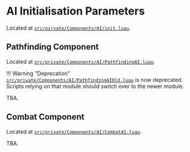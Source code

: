 # AI Initialisation Parameters

Located at [`src/pirvate/Components/AI/init.luau`](https://github.com/SarkWrk/testplace/blob/main/src/private/Components/AI/init.luau).

## Pathfinding Component

Located at [`src/private/Components/AI/PathfindingAI.luau`](https://github.com/SarkWrk/testplace/blob/main/src/private/Components/AI/PathfindingAI.luau).

!!! Warning "Deprecation"
    [`src/private/Components/AI/PathfindingAIOld.luau`](https://github.com/SarkWrk/testplace/blob/main/src/private/Components/AI/PathfindingAIOld.luau) is now deprecated. Scripts relying on that module should switch over to the newer module.

TBA.

<!-- | Name                  | Value | Explanation|
|---                    |---    |---|
| rig                   |model  | The rig that should be controlled by this script. It must have a Humanoid.|
| stateManagerScript    |script | TBA.|
| ownerScript           |script | TBA.| -->

## Combat Component

Located at [`src/private/Components/AI/CombatAI.luau`](https://github.com/SarkWrk/testplace/blob/main/src/private/Components/AI/CombatAI.luau).

TBA.